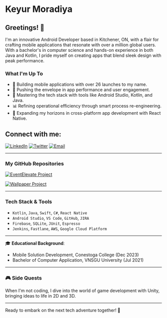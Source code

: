 # Keyur Moradiya

## Greetings! 👋

I'm an innovative Android Developer based in Kitchener, ON, with a flair for crafting mobile applications that resonate with over a million global users. With a bachelor's in computer science and hands-on experience in both Java and Kotlin, I pride myself on creating apps that blend sleek design with peak performance.

### What I'm Up To

- 🔨 Building mobile applications with over 26 launches to my name.
- 🚀 Pushing the envelope in app performance and user engagement.
- 🤖 Mastering the tech stack with tools like Android Studio, Kotlin, and Java.
- 📊 Refining operational efficiency through smart process re-engineering.
- 📱 Expanding my horizons in cross-platform app development with React Native.

## Connect with me:

[![LinkedIn](https://img.shields.io/badge/LinkedIn-0077B5?style=for-the-badge&logo=linkedin&logoColor=white)](https:https://www.linkedin.com/in/keyur-moradiya-6ab530252/)
[![Twitter](https://img.shields.io/badge/Twitter-1DA1F2?style=for-the-badge&logo=twitter&logoColor=white)](https:https://twitter.com/KEYURMORADIYA9)
[![Email](https://img.shields.io/badge/-Email-blue?style=for-the-badge&logo=mail.ru&logoColor=white)](mailto:keyurmoradiya101@outlook.com)

---

### My GitHub Repositories

[![EventElevate Project](https://github-readme-stats.vercel.app/api/pin/?username=keyur07&repo=EventElevate&theme=react)](https://github.com/keyur07/EventElevate)

[![Wallpaper Project](https://github-readme-stats.vercel.app/api/pin/?username=keyur07&repo=Wallpaper&theme=react)](https://github.com/keyur07/Wallpaper)

---

### Tech Stack & Tools

- `Kotlin`, `Java`, `Swift`, `C#`, `React Native`
- `Android Studio`, `VS Code`, `GitHub`, `JIRA`
- `Firebase`, `SQLite`, `JUnit`, `Espresso`
- `Jenkins`, `Fastlane`, `AWS`, `Google Cloud Platform`

---

🎓 **Educational Background**:

- Mobile Solution Development, Conestoga College (Dec 2023)
- Bachelor of Computer Application, VNSGU University (Jul 2021)

---

### 🎮 Side Quests

When I'm not coding, I dive into the world of game development with Unity, bringing ideas to life in 2D and 3D.

---

Ready to embark on the next tech adventure together! 🚀

